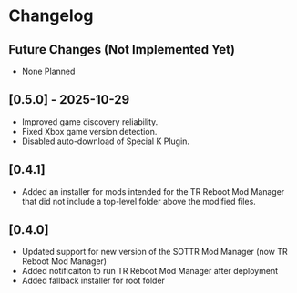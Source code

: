 # Changelog

## Future Changes (Not Implemented Yet)

- None Planned

## [0.5.0] - 2025-10-29

- Improved game discovery reliability.
- Fixed Xbox game version detection.
- Disabled auto-download of Special K Plugin.

## [0.4.1]

- Added an installer for mods intended for the TR Reboot Mod Manager that did not include a top-level folder above the modified files.

## [0.4.0]

- Updated support for new version of the SOTTR Mod Manager (now TR Reboot Mod Manager)
- Added notificaiton to run TR Reboot Mod Manager after deployment
- Added fallback installer for root folder
